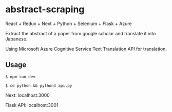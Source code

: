 # abstract-scraping

React + Redux + Next + Python + Selenium + Flask + Azure

Extract the abstract of a paper from google scholar and translate it into Japanese.

Using Microsoft Azure Cognitive Service Text Translation API for translation.

## Usage

`$ npm run dev`

`$ cd python && python3 api.py`

Next: localhost:3000

Flask API: localhost:3001
